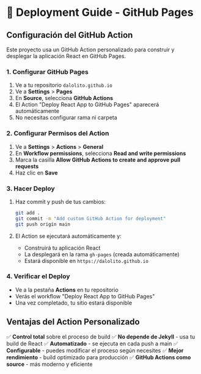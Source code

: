 # 🚀 Deployment Guide - GitHub Pages

## Configuración del GitHub Action

Este proyecto usa un GitHub Action personalizado para construir y desplegar la aplicación React en GitHub Pages.

### 1. Configurar GitHub Pages

1. Ve a tu repositorio `dalolito.github.io`
2. Ve a **Settings** > **Pages**
3. En **Source**, selecciona **GitHub Actions**
4. El Action "Deploy React App to GitHub Pages" aparecerá automáticamente
5. No necesitas configurar rama ni carpeta

### 2. Configurar Permisos del Action

1. Ve a **Settings** > **Actions** > **General**
2. En **Workflow permissions**, selecciona **Read and write permissions**
3. Marca la casilla **Allow GitHub Actions to create and approve pull requests**
4. Haz clic en **Save**

### 3. Hacer Deploy

1. Haz commit y push de tus cambios:
   ```bash
   git add .
   git commit -m "Add custom GitHub Action for deployment"
   git push origin main
   ```

2. El Action se ejecutará automáticamente y:
   - Construirá tu aplicación React
   - La desplegará en la rama `gh-pages` (creada automáticamente)
   - Estará disponible en `https://dalolito.github.io`

### 4. Verificar el Deploy

- Ve a la pestaña **Actions** en tu repositorio
- Verás el workflow "Deploy React App to GitHub Pages"
- Una vez completado, tu sitio estará disponible

## Ventajas del Action Personalizado

✅ **Control total** sobre el proceso de build
✅ **No depende de Jekyll** - usa tu build de React
✅ **Automatizado** - se ejecuta en cada push a main
✅ **Configurable** - puedes modificar el proceso según necesites
✅ **Mejor rendimiento** - build optimizado para producción
✅ **GitHub Actions como source** - más moderno y eficiente
